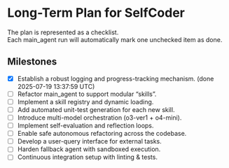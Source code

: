 # Long-Term Plan for SelfCoder
The plan is represented as a checklist.  
Each main_agent run will automatically mark one unchecked item as done.

## Milestones
- [x] Establish a robust logging and progress-tracking mechanism.  (done 2025-07-19 13:37:59 UTC)
- [ ] Refactor main_agent to support modular “skills”.
- [ ] Implement a skill registry and dynamic loading.
- [ ] Add automated unit-test generation for each new skill.
- [ ] Introduce multi-model orchestration (o3-ver1 + o4-mini).
- [ ] Implement self-evaluation and reflection loops.
- [ ] Enable safe autonomous refactoring across the codebase.
- [ ] Develop a user-query interface for external tasks.
- [ ] Harden fallback agent with sandboxed execution.
- [ ] Continuous integration setup with linting & tests.